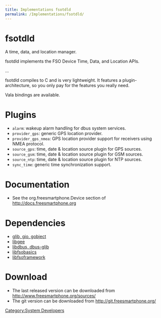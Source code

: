 ```yaml
---
title: Implementations fsotdld
permalink: /Implementations/fsotdld/
---
```


fsotdld
=======

A time, data, and location manager.

fsotdld implements the FSO Device Time, Data, and Location APIs.

...

fsotdld compiles to C and is very lightweight. It features a plugin-architecture, so you only pay for the features you really need.

Vala bindings are available.

Plugins
=======

-   `alarm`: wakeup alarm handling for dbus system services.
-   `provider_gps`: generic GPS location provider.
-   `provider_gps_nmea`: GPS location provider support for receivers using NMEA protocol.
-   `source_gps`: time, date & location source plugin for GPS sources.
-   `source_gsm`: time, date & location source plugin for GSM sources.
-   `source_ntp`: time, date & location source plugin for NTP sources.
-   `sync_time`: generic time synchronization support.

Documentation
=============

-   See the org.freesmartphone.Device section of <http://docs.freesmartphone.org>

Dependencies
============

-   [glib, gio, gobject](http://www.gtk.org)
-   [libgee](http://live.gnome.org/Libgee)
-   [libdbus, dbus-glib](http://dbus.freedesktop.org/)
-   [libfsobasics](http://www.freesmartphone.org/index.php/Implementations/libfsobasics)
-   [libfsoframework](http://www.freesmartphone.org/index.php/Implementations/libfsoframework)

Download
========

-   The last released version can be downloaded from <http://www.freesmartphone.org/sources/>
-   The git version can be downloaded from <http://git.freesmartphone.org/>

[Category:System Developers](/Category:System_Developers "wikilink")